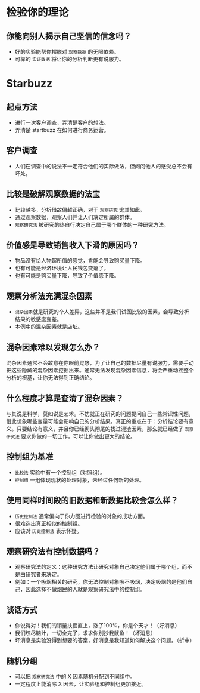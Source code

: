 # 检验你的理论

## 你能向别人揭示自己坚信的信念吗？
* 好的实验能帮你摆脱对 `观察数据` 的无限依赖。
* 可靠的 `实证数据` 将让你的分析判断更有说服力。

# Starbuzz

## 起点方法
* 进行一次客户调查，弄清楚客户的想法。
* 弄清楚 startbuzz 在如何进行商务运营。

## 客户调查
* 人们在调查中的说法不一定符合他们的实际做法，但问问他人的感受总不会有坏处。

## 比较是破解观察数据的法宝
* 比较越多，分析借故偶越正确，对于 `观察研究` 尤其如此。
* 通过观察数据，观察人们并让人们决定所属的群体。
* `观察研究法` 被研究的热自行决定自己属于哪个群体的一种研究方法。

## 价值感是导致销售收入下滑的原因吗？
* 物品没有给人物超所值的感觉，肯能会导致购买量下降。
* 也有可能是经济环境让人民钱包变瘪了。
* 也有可能是购买量下降，导致了价值感下降。

## 观察分析法充满混杂因素
* `混杂因素`就是研究的个人差异，这些并不是我们试图比较的因素，会导致分析结果的敏感度变差。
* 本例中的混杂因素就是店址。

## 混杂因素难以发现怎么办？
混杂因素通常不会故意在你眼前晃悠，为了让自己的数据尽量有说服力，需要手动把这些隐藏的混杂因素挖掘出来。通常无法发现混杂因素信息，将会严重动摇整个分析的根基，让你无法得到正确结论。

## 什么程度才算是查清了混杂因素？
与其说是科学，莫如说是艺术。不妨就正在研究的问题提问自己一些常识性问题，借此想象哪些变量可能会影响自己的分析结果。真正的重点在于：分析结论要有意义。只要结论有意义，并且你已经彻头彻尾的找过混渣因素，那么就已经做了 `观察研究法` 要求你做的一切工作，可以让你做出更大的结论。
## 控制组为基准
* `比较法` 实验中有一个控制组（对照组）。
* `控制组` 一组体现现状的处理对象，未经过任何新的处理。

## 使用同样时间段的旧数据和新数据比较会怎么样？
* `历史控制法` 通常偏向于你力图进行检验的对象的成功方面。
* 很难选出真正相似的控制组。
* 应该对 `历史控制法` 表示怀疑。

## 观察研究法有控制数据吗？
* 观察研究法的定义：这种研究方法让研究对象自己决定他们属于哪个组，而不是由研究者来决定。
* 例如：一个吸烟相关的研究，你无法控制对象吸不吸烟，决定吸烟的是他们自己，因此选择不做烟民的人就是观察研究法中的控制组。

## 谈话方式
* 你说得对！我们的销量扶摇直上，涨了100%，你是个天才！（好消息）
* 我们绞尽脑汁，一切全完了，求求你别抄我鱿鱼！（坏消息）
* 坏消息是实验没得到想要的答案，好消息是我知道如何解决这个问题。（折中）

## 随机分组
* 可以把 `观察研究法` 中的 X 因素随机分配到不同组中。
* 一定程度上能消除 X 因素，让实验组和控制组更加接近。
